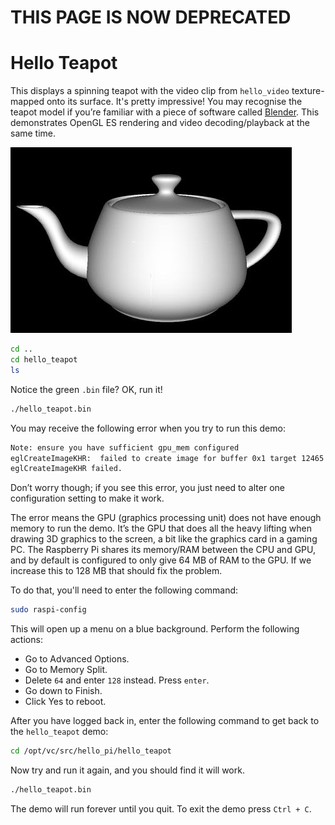 # THIS PAGE IS NOW DEPRECATED

# Hello Teapot

This displays a spinning teapot with the video clip from `hello_video` texture-mapped onto its surface. It's pretty impressive! You may recognise the teapot model if you’re familiar with a piece of software called [Blender](https://en.wikipedia.org/wiki/Blender_(software)). This demonstrates OpenGL ES rendering and video decoding/playback at the same time.

![Teapot](/usage/demos/images/teapot.jpg)

```bash
cd ..
cd hello_teapot
ls
```

Notice the green `.bin` file? OK, run it!

```bash
./hello_teapot.bin
```

You may receive the following error when you try to run this demo:

```bash
Note: ensure you have sufficient gpu_mem configured
eglCreateImageKHR:  failed to create image for buffer 0x1 target 12465 error 0x300c
eglCreateImageKHR failed.
```

Don’t worry though; if you see this error, you just need to alter one configuration setting to make it work.

The error means the GPU (graphics processing unit) does not have enough memory to run the demo. It’s the GPU that does all the heavy lifting when drawing 3D graphics to the screen, a bit like the graphics card in a gaming PC. The Raspberry Pi shares its memory/RAM between the CPU and GPU, and by default is configured to only give 64 MB of RAM to the GPU. If we increase this to 128 MB that should fix the problem.

To do that, you'll need to enter the following command:

```bash
sudo raspi-config
```

This will open up a menu on a blue background. Perform the following actions:

- Go to Advanced Options.
- Go to Memory Split.
- Delete `64` and enter `128` instead. Press `enter`.
- Go down to Finish.
- Click Yes to reboot.

After you have logged back in, enter the following command to get back to the `hello_teapot` demo:

```bash
cd /opt/vc/src/hello_pi/hello_teapot
```

Now try and run it again, and you should find it will work.

```bash
./hello_teapot.bin
```

The demo will run forever until you quit. To exit the demo press `Ctrl + C`.

